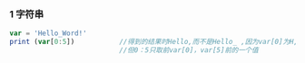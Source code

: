 ### 1 字符串
```javascript
var = 'Hello_Word!'
print (var[0:5])           //得到的结果时Hello,而不是Hello_ ,因为var[0]为H,var[5]为_,
                           //但0：5只取前var[0]，var[5]前的一个值
```
